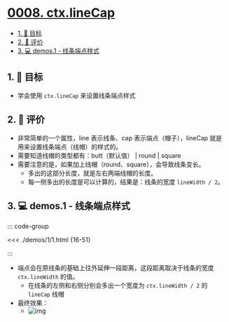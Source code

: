 # [0008. ctx.lineCap](https://github.com/tnotesjs/TNotes.canvas/tree/main/notes/0008.%20ctx.lineCap)

<!-- region:toc -->

- [1. 🎯 目标](#1--目标)
- [2. 🫧 评价](#2--评价)
- [3. 💻 demos.1 - 线条端点样式](#3--demos1---线条端点样式)

<!-- endregion:toc -->

## 1. 🎯 目标

- 学会使用 `ctx.lineCap` 来设置线条端点样式

## 2. 🫧 评价

- 非常简单的一个属性，line 表示线条、cap 表示端点（帽子），lineCap 就是用来设置线条端点（线帽）的样式的。
- 需要知道线帽的类型都有：butt（默认值） | round | square
- 需要注意的是，如果加上线帽（round、square），会导致线条变长。
  - 多出的这部分长度，就是左右两端线帽的长度。
  - 每一侧多出的长度是可以计算的，结果是：线条的宽度 `lineWidth / 2`。

## 3. 💻 demos.1 - 线条端点样式

::: code-group

<<< ./demos/1/1.html {16-51}

:::

- 端点会在原线条的基础上往外延伸一段距离，这段距离取决于线条的宽度 `ctx.lineWidth` 的值。
  - 在线条的左侧和右侧分别会多出一个宽度为 `ctx.lineWidth / 2` 的 `lineCap` 线帽
- 最终效果：
  - ![img](https://cdn.jsdelivr.net/gh/tnotesjs/imgs@main/2024-10-03-23-06-25.png)
